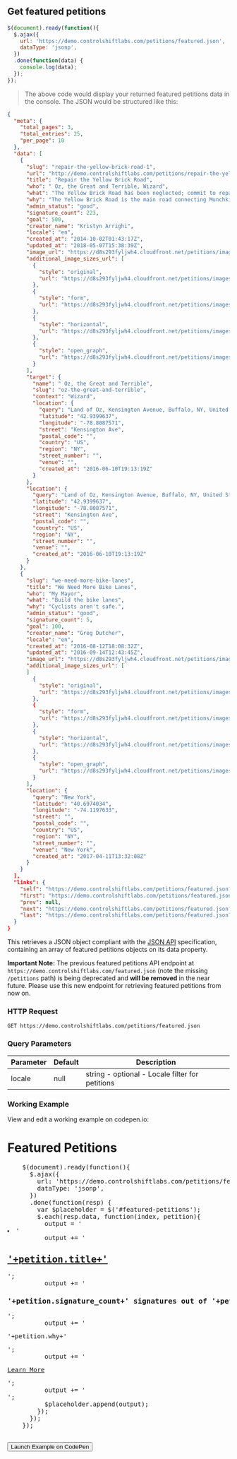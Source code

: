 ## Get featured petitions

```js
$(document).ready(function(){
  $.ajax({
    url: 'https://demo.controlshiftlabs.com/petitions/featured.json',
    dataType: 'jsonp',
  })
  .done(function(data) {
    console.log(data);
  });
});
```

> The above code would display your returned featured petitions data in the console.  The JSON would be structured like this:

```json
{
  "meta": {
    "total_pages": 3,
    "total_entries": 25,
    "per_page": 10
  },
  "data": [
    {
      "slug": "repair-the-yellow-brick-road-1",
      "url": "http://demo.controlshiftlabs.com/petitions/repair-the-yellow-brick-road-1",
      "title": "Repair the Yellow Brick Road",
      "who": " Oz, the Great and Terrible, Wizard",
      "what": "The Yellow Brick Road has been neglected; commit to repairing the damaged sections of the road in the next year!",
      "why": "The Yellow Brick Road is the main road connecting Munchkin Country to the Emerald City and in its current state it's impassable.",
      "admin_status": "good",
      "signature_count": 223,
      "goal": 500,
      "creator_name": "Kristyn Arrighi",
      "locale": "en",
      "created_at": "2014-10-02T01:43:17Z",
      "updated_at": "2018-05-07T15:38:39Z",
      "image_url": "https://d8s293fyljwh4.cloudfront.net/petitions/images/92283/hero/2016-06-20-1466458252-1098096-ywllowbrickroad.jpg?1473884741",
      "additional_image_sizes_url": [
        {
          "style": "original",
          "url": "https://d8s293fyljwh4.cloudfront.net/petitions/images/92283/original/2016-06-20-1466458252-1098096-ywllowbrickroad.jpg?1473884741"
        },
        {
          "style": "form",
          "url": "https://d8s293fyljwh4.cloudfront.net/petitions/images/92283/form/2016-06-20-1466458252-1098096-ywllowbrickroad.jpg?1473884741"
        },
        {
          "style": "horizontal",
          "url": "https://d8s293fyljwh4.cloudfront.net/petitions/images/92283/horizontal/2016-06-20-1466458252-1098096-ywllowbrickroad.jpg?1473884741"
        },
        {
          "style": "open_graph",
          "url": "https://d8s293fyljwh4.cloudfront.net/petitions/images/92283/open_graph/2016-06-20-1466458252-1098096-ywllowbrickroad.jpg?1473884741"
        }
      ],
      "target": {
        "name": " Oz, the Great and Terrible",
        "slug": "oz-the-great-and-terrible",
        "context": "Wizard",
        "location": {
          "query": "Land of Oz, Kensington Avenue, Buffalo, NY, United States",
          "latitude": "42.9399637",
          "longitude": "-78.8087571",
          "street": "Kensington Ave",
          "postal_code": "",
          "country": "US",
          "region": "NY",
          "street_number": "",
          "venue": "",
          "created_at": "2016-06-10T19:13:19Z"
        }
      },
      "location": {
        "query": "Land of Oz, Kensington Avenue, Buffalo, NY, United States",
        "latitude": "42.9399637",
        "longitude": "-78.8087571",
        "street": "Kensington Ave",
        "postal_code": "",
        "country": "US",
        "region": "NY",
        "street_number": "",
        "venue": "",
        "created_at": "2016-06-10T19:13:19Z"
      }
    },
    {
      "slug": "we-need-more-bike-lanes",
      "title": "We Need More Bike Lanes",
      "who": "My Mayor",
      "what": "Build the bike lanes",
      "why": "Cyclists aren't safe.",
      "admin_status": "good",
      "signature_count": 5,
      "goal": 100,
      "creator_name": "Greg Dutcher",
      "locale": "en",
      "created_at": "2016-08-12T18:08:32Z",
      "updated_at": "2016-09-14T12:43:45Z",
      "image_url": "https://d8s293fyljwh4.cloudfront.net/petitions/images/167492/original/IMG_1854.JPG?1472046912",
      "additional_image_sizes_url": [
      ]
        {
          "style": "original",
          "url": "https://d8s293fyljwh4.cloudfront.net/petitions/images/167492/original/IMG_1854.JPG?1473884741"
        },
        {
          "style": "form",
          "url": "https://d8s293fyljwh4.cloudfront.net/petitions/images/167492/form/IMG_1854.JPG?1473884741"
        },
        {
          "style": "horizontal",
          "url": "https://d8s293fyljwh4.cloudfront.net/petitions/images/167492/horizontal/IMG_1854.JPG?1473884741"
        },
        {
          "style": "open_graph",
          "url": "https://d8s293fyljwh4.cloudfront.net/petitions/images/167492/open_graph/IMG_1854.JPG?1473884741"
        }
      ],
      "location": {
        "query": "New York",
        "latitude": "40.6974034",
        "longitude": "-74.1197633",
        "street": "",
        "postal_code": "",
        "country": "US",
        "region": "NY",
        "street_number": "",
        "venue": "New York",
        "created_at": "2017-04-11T13:32:08Z"
      }
    }
  ],
  "links": {
    "self": "https://demo.controlshiftlabs.com/petitions/featured.json?page=1",
    "first": "https://demo.controlshiftlabs.com/petitions/featured.json",
    "prev": null,
    "next": "https://demo.controlshiftlabs.com/petitions/featured.json?page=2",
    "last": "https://demo.controlshiftlabs.com/petitions/featured.json?page=3"
  }
}
```

This retrieves a JSON object compliant with the [JSON API](http://jsonapi.org/) specification, containing an array of featured petitions objects on its data property.

**Important Note:** The previous featured petitions API endpoint at `https://demo.controlshiftlabs.com/featured.json` (note the missing `/petitions` path) is being deprecated and **will be removed** in the near future. Please use this new endpoint for retrieving featured petitions from now on.

### HTTP Request

`GET https://demo.controlshiftlabs.com/petitions/featured.json`

### Query Parameters

Parameter | Default | Description
--------- | ------- | -----------
locale | null | string - optional - Locale filter for petitions

### Working Example

View and edit a working example on codepen.io:

<div class="js-codepen-data hidden" data-title="ControlShift Labs: Featured Petitions Example">
  <div class="codepen-html">
    <h1>Featured Petitions</h1>
    <ul id="featured-petitions">
    </ul>
  </div>
  <pre class="codepen-js">
    $(document).ready(function(){
      $.ajax({
        url: 'https://demo.controlshiftlabs.com/petitions/featured.json',
        dataType: 'jsonp',
      })
      .done(function(resp) {
        var $placeholder = $('#featured-petitions');
        $.each(resp.data, function(index, petition){
          output = '<li>'
          output += '<h2><a href="'+petition.url+'">'+petition.title+'</a></h2>';
          output += '<h3>'+petition.signature_count+' signatures out of '+petition.goal+' needed </h3>';
          output += '<p>'+petition.why+'</p>';
          output += '<p><a href="'+petition.url+'">Learn More</a></p>';
          output += '</li>';
          $placeholder.append(output);
        });
      });
    });
  </pre>
</div>

<form action="https://codepen.io/pen/define" method="POST" target="_blank" class="hidden">
  <input type="hidden" name="data" class="js-data" value="">
  <input type="submit" value="Launch Example on CodePen">
</form>
